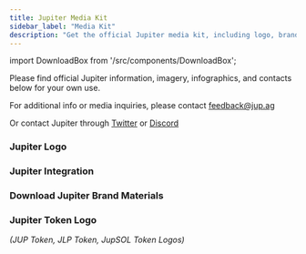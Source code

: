 ```yaml
---
title: Jupiter Media Kit
sidebar_label: "Media Kit"
description: "Get the official Jupiter media kit, including logo, brand materials, and the $JUP token icon. "
---
```


<head>
    <title>Download the Jupiter Media Kit | Jupiter Station</title>
    <meta name="twitter:card" content="summary" />
</head>

import DownloadBox from '/src/components/DownloadBox';

Please find official Jupiter information, imagery, infographics, and contacts below for your own use.

For additional info or media inquiries, please contact feedback@jup.ag

Or contact Jupiter through [Twitter](https://twitter.com/JupiterExchange) or [Discord](https://discord.gg/jup)

### Jupiter Logo

<DownloadBox fileName="jupiter-logo.zip" />

### Jupiter Integration

<DownloadBox fileName="powered-by-jupiter.zip" />

### Download Jupiter Brand Materials

<DownloadBox fileName="jupiter-brand-materials.zip" />

### Jupiter Token Logo

_(JUP Token, JLP Token, JupSOL Token Logos)_

<DownloadBox fileName="jupiter-token-logo.zip" />
